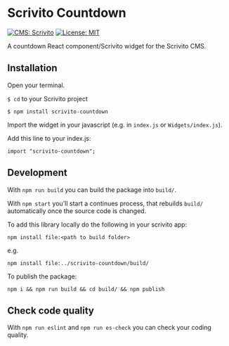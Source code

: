 # Scrivito Countdown
[![CMS: Scrivito](https://img.shields.io/badge/CMS-Scrivito-brightgreen.svg)](https://scrivito.com) [![License: MIT](https://img.shields.io/badge/License-MIT-blue.svg)](https://opensource.org/licenses/MIT)

A countdown React component/Scrivito widget for the Scrivito CMS.

## Installation

Open your terminal.

`$ cd` to your Scrivito project

```
$ npm install scrivito-countdown
```

Import the widget in your javascript (e.g. in `index.js` or `Widgets/index.js`).

Add this line to your index.js:

```
import "scrivito-countdown";
```

## Development

With `npm run build` you can build the package into `build/`.

With `npm start` you'll start a continues process, that rebuilds `build/` automatically once the source code is changed.

To add this library locally do the following in your scrivito app:

```
npm install file:<path to build folder>
```

e.g.

```
npm install file:../scrivito-countdown/build/
```

To publish the package:

```
npm i && npm run build && cd build/ && npm publish
```

## Check code quality

With `npm run eslint` and `npm run es-check` you can check your coding quality.



